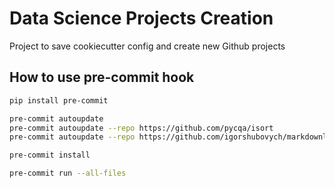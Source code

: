 # Data Science Projects Creation

Project to save cookiecutter config and create new Github projects

## How to use pre-commit hook

```bash
pip install pre-commit

pre-commit autoupdate
pre-commit autoupdate --repo https://github.com/pycqa/isort
pre-commit autoupdate --repo https://github.com/igorshubovych/markdownlint-cli

pre-commit install

pre-commit run --all-files
```
